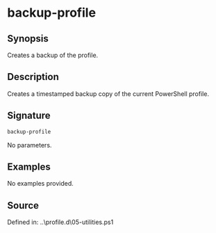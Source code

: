 # backup-profile

## Synopsis

Creates a backup of the profile.

## Description

Creates a timestamped backup copy of the current PowerShell profile.

## Signature

```powershell
backup-profile
```

No parameters.

## Examples

No examples provided.

## Source

Defined in: ..\profile.d\05-utilities.ps1
